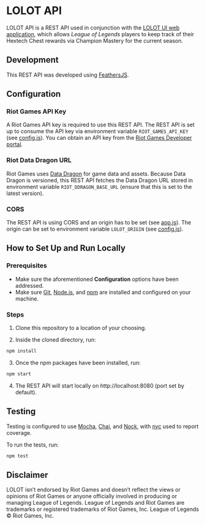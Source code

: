 # LOLOT API

LOLOT API is a REST API used in conjunction with the [LOLOT UI web application](https://github.com/abaran30/lolot-ui), which allows *League of Legends* players to keep track of their Hextech Chest rewards via Champion Mastery for the current season.

## Development

This REST API was developed using [FeathersJS](https://feathersjs.com/).

## Configuration

### Riot Games API Key

A Riot Games API key is required to use this REST API. The REST API is set up to consume the API key via environment variable `RIOT_GAMES_API_KEY` (see [config.js](https://github.com/abaran30/lolot-api/blob/master/config.js)). You can obtain an API key from the [Riot Games Developer portal](https://developer.riotgames.com/).

### Riot Data Dragon URL

Riot Games uses [Data Dragon](https://developer.riotgames.com/docs/lol#data-dragon) for game data and assets. Because Data Dragon is versioned, this REST API fetches the Data Dragon URL stored in environment variable `RIOT_DDRAGON_BASE_URL` (ensure that this is set to the latest version).

### CORS

The REST API is using CORS and an origin has to be set (see [app.js](https://github.com/abaran30/lolot-api/blob/master/app.js)). The origin can be set to environment variable `LOLOT_ORIGIN` (see [config.js](https://github.com/abaran30/lolot-api/blob/master/config.js)).

## How to Set Up and Run Locally
### Prerequisites
+ Make sure the aforementioned **Configuration** options have been addressed.
+ Make sure [Git](https://git-scm.com/), [Node.js](https://nodejs.org/en/), and [npm](https://www.npmjs.com/) are installed and configured on your machine.

### Steps
1. Clone this repository to a location of your choosing.

2. Inside the cloned directory, run:
``` bash
npm install
```

3. Once the npm packages have been installed, run:
``` bash
npm start
```

4. The REST API will start locally on http://localhost:8080 (port set by default).

## Testing

Testing is configured to use [Mocha](https://mochajs.org/), [Chai](https://www.chaijs.com/), and [Nock](https://github.com/nock/nock#readme), with [nyc](https://github.com/istanbuljs/nyc#readme) used to report coverage.

To run the tests, run:
``` bash
npm test
```

## Disclaimer

LOLOT isn’t endorsed by Riot Games and doesn’t reflect the views or opinions of Riot Games or anyone officially involved in producing or managing League of Legends. League of Legends and Riot Games are trademarks or registered trademarks of Riot Games, Inc. League of Legends © Riot Games, Inc.

